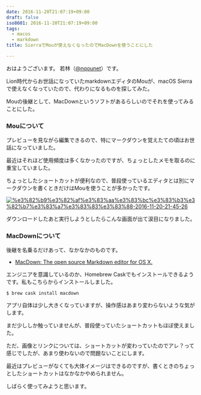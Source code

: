 ```yaml
---
date: 2016-11-20T21:07:19+09:00
draft: false
iso8601: 2016-11-20T21:07:19+09:00
tags:
  - macos
  - markdown
title: SierraでMouが使えなくなったのでMacDownを使うことにした

---
```


おはようございます。
若林（[@nqounet](https://twitter.com/nqounet)）です。

Lion時代からお世話になっていたmarkdownエディタのMouが、macOS Sierraで使えなくなっていたので、代わりになるものを探してみた。

Mouの後継として、MacDownというソフトがあるらしいのでそれを使ってみることにした。

### Mouについて

プレビューを見ながら編集できるので、特にマークダウンを覚えたての頃はお世話になっていました。

最近はそれほど使用頻度は多くなかったのですが、ちょっとしたメモを取るのに重宝していました。

ちょっとしたショートカットが便利なので、普段使っているエディタとは別にマークダウンを書くときだけはMouを使うことが多かったです。

[![%e3%82%b9%e3%82%af%e3%83%aa%e3%83%bc%e3%83%b3%e3%82%b7%e3%83%a7%e3%83%83%e3%83%88-2016-11-20-21-45-26](https://www.nqou.net/wp-content/uploads/2016/11/339c1cb4696e73eed34bc115d2bed55b-1024x510.png)](/wp-content/uploads/2016/11/339c1cb4696e73eed34bc115d2bed55b.png)

ダウンロードしたあと実行しようとしたらこんな画面が出て涙目になりました。

### MacDownについて

後継を名乗るだけあって、なかなかのものです。

* [MacDown: The open source Markdown editor for OS X\.](http://macdown.uranusjr.com/)

エンジニアを意識しているのか、Homebrew Caskでもインストールできるようです。私もこちらからインストールしました。

```
$ brew cask install macdown
```

アプリ自体は少し大きくなっていますが、操作感はあまり変わらないような気がします。

まだ少ししか触っていませんが、普段使っていたショートカットもほぼ使えました。

ただ、画像とリンクについては、ショートカットが変わっていたのでアレ？って感じでしたが、あまり使わないので問題ないことにします。

最近はプレビューがなくても大体イメージはできるのですが、書くときのちょっとしたショートカットはなかなかやめられません。

しばらく使ってみようと思います。
